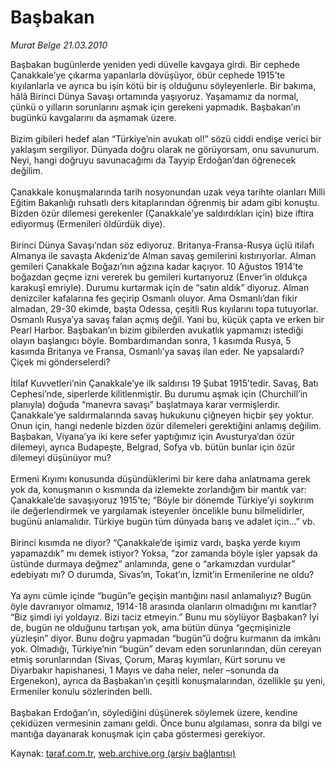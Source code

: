 # Başbakan

*Murat Belge 21.03.2010*

<div class="yazi">Başbakan bugünlerde yeniden yedi düvelle kavgaya girdi. Bir cephede Çanakkale’ye çıkarma yapanlarla dövüşüyor, öbür cephede 1915’te kıyılanlarla ve ayrıca bu işin kötü bir iş olduğunu söyleyenlerle. Bir bakıma, hâlâ Birinci Dünya Savaşı ortamında yaşıyoruz. Yaşamamız da normal, çünkü o yılların sorunlarını aşmak için gerekeni yapmadık. Başbakan’ın bugünkü kavgalarını da aşmamak üzere. <br/><br/>Bizim gibileri hedef alan “Türkiye’nin avukatı ol!” sözü ciddi endişe verici bir yaklaşım sergiliyor. Dünyada doğru olarak ne görüyorsam, onu savunurum. Neyi, hangi doğruyu savunacağımı da Tayyip Erdoğan’dan öğrenecek değilim. <br/><br/>Çanakkale konuşmalarında tarih nosyonundan uzak veya tarihte olanları Milli Eğitim Bakanlığı ruhsatlı ders kitaplarından öğrenmiş bir adam gibi konuştu. Bizden özür dilemesi gerekenler (Çanakkale’ye saldırdıkları için) bize iftira ediyormuş (Ermenileri öldürdük diye). <br/><br/>Birinci Dünya Savaşı’ndan söz ediyoruz. Britanya-Fransa-Rusya üçlü itilafı Almanya ile savaşta Akdeniz’de Alman savaş gemilerini kıstırıyorlar. Alman gemileri Çanakkale Boğazı’nın ağzına kadar kaçıyor. 10 Ağustos 1914’te boğazdan geçme izni vererek bu gemileri kurtarıyoruz (Enver’in oldukça karakuşî emriyle). Durumu kurtarmak için de “satın aldık” diyoruz. Alman denizciler kafalarına fes geçirip Osmanlı oluyor. Ama Osmanlı’dan fikir almadan, 29-30 ekimde, başta Odessa, çeşitli Rus kıyılarını topa tutuyorlar. Osmanlı Rusya’ya savaş falan açmış değil. Yani bu, küçük çapta ve erken bir Pearl Harbor. Başbakan’ın bizim gibilerden avukatlık yapmamızı istediği olayın başlangıcı böyle. Bombardımandan sonra, 1 kasımda Rusya, 5 kasımda Britanya ve Fransa, Osmanlı’ya savaş ilan eder. Ne yapsalardı? Çiçek mi gönderselerdi? <br/><br/>İtilaf Kuvvetleri’nin Çanakkale’ye ilk saldırısı 19 Şubat 1915’tedir. Savaş, Batı Cephesi’nde, siperlerde kilitlenmiştir. Bu durumu aşmak için (Churchill’in planıyla) doğuda “manevra savaşı” başlatmaya karar vermişlerdir. Çanakkale’ye saldırmalarında savaş hukukunu çiğneyen hiçbir şey yoktur. Onun için, hangi nedenle bizden özür dilemeleri gerektiğini anlamış değilim. Başbakan, Viyana’ya iki kere sefer yaptığımız için Avusturya’dan özür dilemeyi, ayrıca Budapeşte, Belgrad, Sofya vb. bütün bunlar için özür dilemeyi düşünüyor mu? <br/><br/>Ermeni Kıyımı konusunda düşündüklerimi bir kere daha anlatmama gerek yok da, konuşmanın o kısmında da izlemekte zorlandığım bir mantık var: Çanakkale’de savaşıyoruz 1915’te; “Böyle bir dönemde Türkiye’yi soykırım ile değerlendirmek ve yargılamak isteyenler öncelikle bunu bilmelidirler, bugünü anlamalıdır. Türkiye bugün tüm dünyada barış ve adalet için...” vb. <br/><br/>Birinci kısımda ne diyor? “Çanakkale’de işimiz vardı, başka yerde kıyım yapamazdık” mı demek istiyor? Yoksa, “zor zamanda böyle işler yapsak da üstünde durmaya değmez” anlamında, gene o “arkamızdan vurdular” edebiyatı mı? O durumda, Sivas’ın, Tokat’ın, İzmit’in Ermenilerine ne oldu? <br/><br/>Ya aynı cümle içinde “bugün”e geçişin mantığını nasıl anlamalıyız? Bugün öyle davranıyor olmamız, 1914-18 arasında olanların olmadığını mı kanıtlar? “Biz şimdi iyi yoldayız. Bizi taciz etmeyin.” Bunu mu söylüyor Başbakan? İyi de, bugün ne olduğunu tartışan yok, ama bütün dünya “geçmişinizle yüzleşin” diyor. Bunu doğru yapmadan “bugün”ü doğru kurmanın da imkânı yok. Olmadığı, Türkiye’nin “bugün” devam eden sorunlarından, dün cereyan etmiş sorunlarından (Sivas, Çorum, Maraş kıyımları, Kürt sorunu ve Diyarbakır hapishanesi, 1 Mayıs ve daha neler, neler –sonunda da Ergenekon), ayrıca da Başbakan’ın çeşitli konuşmalarından, özellikle şu yeni, Ermeniler konulu sözlerinden belli. <br/><br/>Başbakan Erdoğan’ın, söylediğini düşünerek söylemek üzere, kendine çekidüzen vermesinin zamanı geldi. Önce bunu algılaması, sonra da bilgi ve mantığa dayanarak konuşmak için çaba göstermesi gerekiyor.
              </div>

Kaynak: [taraf.com.tr](http://www.taraf.com.tr:80/makale/10548.htm), [web.archive.org (arşiv bağlantısı)](http://web.archive.org/web/20100324043039/http://www.taraf.com.tr:80/makale/10548.htm)
